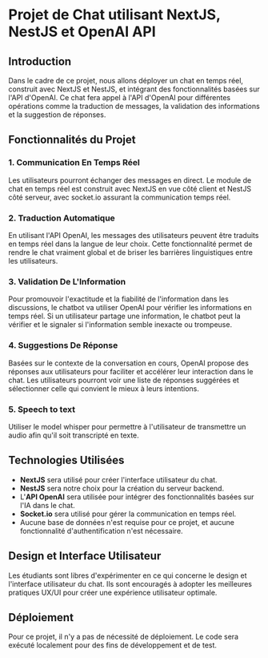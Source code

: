 # Projet de Chat utilisant NextJS, NestJS et OpenAI API

## Introduction

Dans le cadre de ce projet, nous allons déployer un chat en temps réel, construit avec NextJS et NestJS, et intégrant des fonctionnalités basées sur l'API d'OpenAI. Ce chat fera appel à l'API d'OpenAI pour différentes opérations comme la traduction de messages, la validation des informations et la suggestion de réponses.

## Fonctionnalités du Projet

### 1. Communication En Temps Réel

Les utilisateurs pourront échanger des messages en direct. Le module de chat en temps réel est construit avec NextJS en vue côté client et NestJS côté serveur, avec socket.io assurant la communication temps réel.

### 2. Traduction Automatique

En utilisant l'API OpenAI, les messages des utilisateurs peuvent être traduits en temps réel dans la langue de leur choix. Cette fonctionnalité permet de rendre le chat vraiment global et de briser les barrières linguistiques entre les utilisateurs.

### 3. Validation De L'Information

Pour promouvoir l'exactitude et la fiabilité de l'information dans les discussions, le chatbot va utiliser OpenAI pour vérifier les informations en temps réel. Si un utilisateur partage une information, le chatbot peut la vérifier et le signaler si l'information semble inexacte ou trompeuse.

### 4. Suggestions De Réponse

Basées sur le contexte de la conversation en cours, OpenAI propose des réponses aux utilisateurs pour faciliter et accélérer leur interaction dans le chat. Les utilisateurs pourront voir une liste de réponses suggérées et sélectionner celle qui convient le mieux à leurs intentions.

### 5. Speech to text

Utiliser le model whisper pour permettre à l'utilisateur de transmettre un audio afin qu'il soit transcripté en texte.

## Technologies Utilisées

- **NextJS** sera utilisé pour créer l'interface utilisateur du chat.
- **NestJS** sera notre choix pour la création du serveur backend.
- L'**API OpenAI** sera utilisée pour intégrer des fonctionnalités basées sur l'IA dans le chat.
- **Socket.io** sera utilisé pour gérer la communication en temps réel.
- Aucune base de données n'est requise pour ce projet, et aucune fonctionnalité d'authentification n'est nécessaire.

## Design et Interface Utilisateur

Les étudiants sont libres d'expérimenter en ce qui concerne le design et l'interface utilisateur du chat. Ils sont encouragés à adopter les meilleures pratiques UX/UI pour créer une expérience utilisateur optimale.

## Déploiement

Pour ce projet, il n'y a pas de nécessité de déploiement. Le code sera exécuté localement pour des fins de développement et de test.
